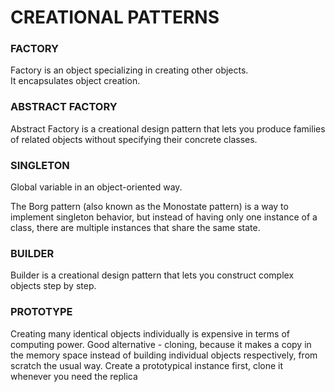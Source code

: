 # CREATIONAL PATTERNS

### **FACTORY**

Factory is an object specializing in creating other objects.  
It encapsulates object creation.

### **ABSTRACT FACTORY**

Abstract Factory is a creational design pattern that lets you produce families of related objects without specifying their concrete classes.

### **SINGLETON**

Global variable in an object-oriented way.

The Borg pattern (also known as the Monostate pattern) is a way to implement singleton behavior, but instead of having only one instance of a class, there are multiple instances that share the same state.

### **BUILDER**

Builder is a creational design pattern that lets you construct complex objects step by step.

### **PROTOTYPE**

Creating many identical objects individually is expensive in terms of computing power. Good alternative - cloning, because it makes a copy in the memory space instead of building individual objects respectively, from scratch the usual way.
Create a prototypical instance first, clone it whenever you need the replica
